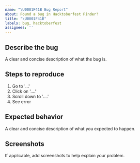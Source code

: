 ```yaml
---
name: "\U0001F41B Bug Report"
about: Found a bug in Hacktoberfest Finder?
title: "\U0001F41B"
labels: bug, hacktoberfest
assignees: ''
---
```


## Describe the bug
A clear and concise description of what the bug is.

## Steps to reproduce
1. Go to '...'
2. Click on '....'
3. Scroll down to '....'
4. See error

## Expected behavior
A clear and concise description of what you expected to happen.

## Screenshots
If applicable, add screenshots to help explain your problem.
